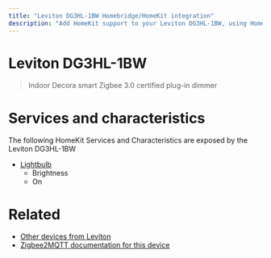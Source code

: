 ```yaml
---
title: "Leviton DG3HL-1BW Homebridge/HomeKit integration"
description: "Add HomeKit support to your Leviton DG3HL-1BW, using Homebridge, Zigbee2MQTT and homebridge-z2m."
---
```

<!---
This file has been GENERATED using src/docgen/docgen.ts
DO NOT EDIT THIS FILE MANUALLY!
-->
# Leviton DG3HL-1BW
> Indoor Decora smart Zigbee 3.0 certified plug-in dimmer


# Services and characteristics
The following HomeKit Services and Characteristics are exposed by
the Leviton DG3HL-1BW

* [Lightbulb](../../light.md)
  * Brightness
  * On


# Related
* [Other devices from Leviton](../index.md#leviton)
* [Zigbee2MQTT documentation for this device](https://www.zigbee2mqtt.io/devices/DG3HL-1BW.html)